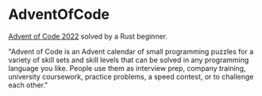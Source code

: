 # AdventOfCode
[Advent of Code 2022](https://adventofcode.com/) solved by a Rust beginner.

"Advent of Code is an Advent calendar of small programming puzzles for a variety of skill sets and skill levels that can be solved in any programming language you like. People use them as interview prep, company training, university coursework, practice problems, a speed contest, or to challenge each other."
